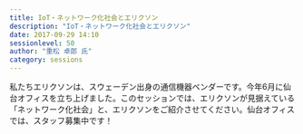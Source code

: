 ```yaml
---
title: IoT・ネットワーク化社会とエリクソン
description: "IoT・ネットワーク化社会とエリクソン"
date: 2017-09-29 14:10
sessionlevel: 50
author: "重松 卓郎 氏"
category: sessions
---
```

私たちエリクソンは、スウェーデン出身の通信機器ベンダーです。今年6月に仙台オフィスを立ち上げました。このセッションでは、エリクソンが見据えている「ネットワーク化社会」と、エリクソンをご紹介させてください。仙台オフィスでは、スタッフ募集中です！
